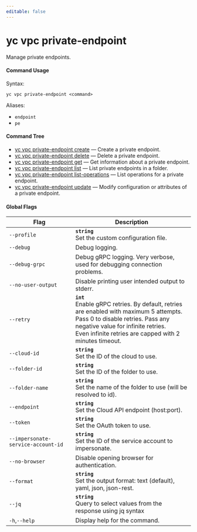 ```yaml
---
editable: false
---
```


# yc vpc private-endpoint

Manage private endpoints.

#### Command Usage

Syntax: 

`yc vpc private-endpoint <command>`

Aliases: 

- `endpoint`
- `pe`

#### Command Tree

- [yc vpc private-endpoint create](create.md) — Create a private endpoint.
- [yc vpc private-endpoint delete](delete.md) — Delete a private endpoint.
- [yc vpc private-endpoint get](get.md) — Get information about a private endpoint.
- [yc vpc private-endpoint list](list.md) — List private endpoints in a folder.
- [yc vpc private-endpoint list-operations](list-operations.md) — List operations for a private endpoint.
- [yc vpc private-endpoint update](update.md) — Modify configuration or attributes of a private endpoint.

#### Global Flags

| Flag | Description |
|----|----|
|`--profile`|<b>`string`</b><br/>Set the custom configuration file.|
|`--debug`|Debug logging.|
|`--debug-grpc`|Debug gRPC logging. Very verbose, used for debugging connection problems.|
|`--no-user-output`|Disable printing user intended output to stderr.|
|`--retry`|<b>`int`</b><br/>Enable gRPC retries. By default, retries are enabled with maximum 5 attempts.<br/>Pass 0 to disable retries. Pass any negative value for infinite retries.<br/>Even infinite retries are capped with 2 minutes timeout.|
|`--cloud-id`|<b>`string`</b><br/>Set the ID of the cloud to use.|
|`--folder-id`|<b>`string`</b><br/>Set the ID of the folder to use.|
|`--folder-name`|<b>`string`</b><br/>Set the name of the folder to use (will be resolved to id).|
|`--endpoint`|<b>`string`</b><br/>Set the Cloud API endpoint (host:port).|
|`--token`|<b>`string`</b><br/>Set the OAuth token to use.|
|`--impersonate-service-account-id`|<b>`string`</b><br/>Set the ID of the service account to impersonate.|
|`--no-browser`|Disable opening browser for authentication.|
|`--format`|<b>`string`</b><br/>Set the output format: text (default), yaml, json, json-rest.|
|`--jq`|<b>`string`</b><br/>Query to select values from the response using jq syntax|
|`-h`,`--help`|Display help for the command.|
